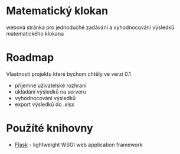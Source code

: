 # Matematický klokan
webová stránka pro jednoduché zadávání a vyhodnocování výsledků matematického klokana

# Roadmap
Vlastnosti projektu které bychom chtěly ve verzi 0.1
- příjemné uživatelské rozhraní
- ukládání výsledků na serveru 
- vyhodnocování výsledků
- export výsledků do .xlsx

# Použíté knihovny
- [Flask](https://github.com/pallets/flask) -  lightweight WSGI web application framework
